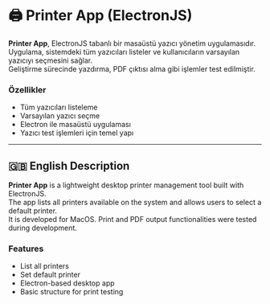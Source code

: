# 🖨️ Printer App (ElectronJS)

**Printer App**, ElectronJS tabanlı  bir masaüstü yazıcı yönetim uygulamasıdır.  
Uygulama, sistemdeki tüm yazıcıları listeler ve kullanıcıların varsayılan yazıcıyı seçmesini sağlar.  
Geliştirme sürecinde yazdırma, PDF çıktısı alma gibi işlemler test edilmiştir.

### Özellikler
- Tüm yazıcıları listeleme
- Varsayılan yazıcı seçme
- Electron ile masaüstü uygulaması
- Yazıcı test işlemleri için temel yapı
---

## 🇬🇧 English Description

**Printer App** is a lightweight desktop printer management tool built with ElectronJS.  
The app lists all printers available on the system and allows users to select a default printer.  
It is developed for MacOS. Print and PDF output functionalities were tested during development.

### Features
- List all printers
- Set default printer
- Electron-based desktop app
- Basic structure for print testing
